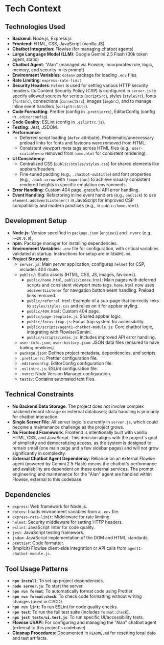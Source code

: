 <!-- Alan UI - techContext.md | 19th June 2025, WJW -->

# Tech Context

## Technologies Used
- **Backend**: Node.js, Express.js
- **Frontend**: HTML, CSS, JavaScript (vanilla JS)
- **Chatbot Integration**: Flowise (for managing chatbot agents)
- **Large Language Model (LLM)**: Google Gemini 2.5 Flash (30k token agent, static)
- **Chatbot Agent**: "Alan" (managed via Flowise, incorporates role, logic, memory, and security in its prompt)
- **Environment Variables**: `dotenv` package for loading `.env` files.
- **Rate Limiting**: `express-rate-limit`
- **Security Headers**: `helmet` is used for setting various HTTP security headers. Its Content Security Policy (CSP) is configured in `server.js` to specify allowed sources for scripts (`scriptSrc`), styles (`styleSrc`), fonts (`fontSrc`), connections (`connectSrc`), images (`imgSrc`), and to manage inline event handlers (`scriptSrcAttr`).
- **Code Formatting**: Prettier (config in `.prettierrc`), EditorConfig (config in `.editorconfig`).
- **Code Quality**: ESLint (config in `.eslintrc.js`).
- **Testing**: Jest, JSDOM.
- **Performance**:
    - Deferred script loading (`defer` attribute). Problematic/unnecessary preload links for fonts and favicons were removed from HTML.
    - Consistent viewport meta tags across HTML files (e.g., `user-scalable=no` removed from `home.html` for consistent rendering).
- **UI Consistency**:
    - Centralized CSS (`public/styles/styles.css`) for shared elements like appbars/headers.
    - Fine-tuned padding (e.g., `.chatbot-subtitle`) and font properties (e.g., `.back-arrow` with `!important`) to achieve visually consistent rendered heights in specific emulation environments.
- **Error Handling**: Custom 404 page, graceful API error handling.
- **Event Handling**: Refactoring inline event handlers (e.g., `onclick`) to use `element.addEventListener()` in JavaScript for improved CSP compatibility and modern practices (e.g., in `public/home.html`).

## Development Setup
- **Node.js**: Version specified in `package.json` (`engines`) and `.nvmrc` (e.g., `>=20.0.0`).
- **npm**: Package manager for installing dependencies.
- **Environment Variables**: `.env` file for configuration, with critical variables validated at startup. Instructions for setup are in `README.md`.
- **Project Structure**:
    - `server.js`: Main server application, configures `helmet` for CSP, includes 404 route.
    - `public/`: Static assets (HTML, CSS, JS, images, favicons).
        - `public/home.html`, `public/index.html`: Main pages with deferred scripts and consistent viewport meta tags. `home.html` now uses `addEventListener` for navigation button event handling. Preload links removed.
        - `public/referral.html`: Example of a sub-page that correctly links to `styles/styles.css` and relies on it for appbar styling.
        - `public/404.html`: Custom 404 page.
        - `public/page-template.js`: Shared appbar logic.
        - `public/focus-trap.js`: Focus trap system for accessibility.
        - `public/scripts/agent1-chatbot-module.js`: Core chatbot logic, integrating with Flowise/Gemini.
        - `public/scripts/index.js`: Includes improved API error handling.
    - `user-info.json`, `user-history.json`: JSON data files (ensured to have trailing newlines).
    - `package.json`: Defines project metadata, dependencies, and scripts.
    - `.prettierrc`: Prettier configuration file.
    - `.editorconfig`: EditorConfig configuration file.
    - `.eslintrc.js`: ESLint configuration file.
    - `.nvmrc`: Node Version Manager configuration.
    - `tests/`: Contains automated test files.

## Technical Constraints
- **No Backend Data Storage**: The project does not involve complex backend record storage or external databases; data handling is primarily for chatbot interaction.
- **Single Server File**: All server logic is currently in `server.js`, which could become a maintenance challenge as the project grows.
- **No Frontend Framework**: Frontend is intentionally built with vanilla HTML, CSS, and JavaScript. This decision aligns with the project's goal of simplicity and democratizing access, as the system is designed to remain small (one main page and a few sidebar pages) and will not grow significantly in complexity.
- **External Chatbot Agent Dependency**: Reliance on an external Flowise agent (powered by Gemini 2.5 Flash) means the chatbot's performance and availability are dependent on these external services. The prompt engineering and maintenance for the "Alan" agent are handled within Flowise, external to this codebase.

## Dependencies
- `express`: Web framework for Node.js.
- `dotenv`: Loads environment variables from a `.env` file.
- `express-rate-limit`: Middleware for rate limiting.
- `helmet`: Security middleware for setting HTTP headers.
- `eslint`: JavaScript linter for code quality.
- `jest`: JavaScript testing framework.
- `jsdom`: JavaScript implementation of the DOM and HTML standards.
- `prettier`: Code formatter.
- (Implicit) Flowise client-side integration or API calls from `agent1-chatbot-module.js`.

## Tool Usage Patterns
- **`npm install`**: To set up project dependencies.
- **`node server.js`**: To start the server.
- **`npm run format`**: To automatically format code using Prettier.
- **`npm run format:check`**: To check code formatting without writing changes (used in CI/CD).
- **`npm run lint`**: To run ESLint for code quality checks.
- **`npm test`**: To run the full test suite (includes `format:check`).
- **`npx jest tests/ui.test.js`**: To run specific UI/accessibility tests.
- **Flowise UI/API**: For configuring and managing the "Alan" chatbot agent (external to this project's codebase).
- **Cleanup Procedures**: Documented in `README.md` for resetting local data and test artifacts.
